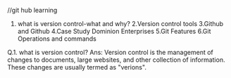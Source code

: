 //git hub learning
1. what is version control-what and why?
2.Version control tools
3.Github and Github
4.Case Study Dominion Enterprises
5.Git Features
6.Git Operations and commands

Q.1. what is version control?
Ans: Version control is the management of changes to documents, large websites, and 
     other collection of information.
     These changes are usually termed as "verions".
